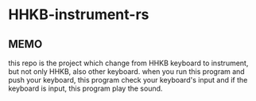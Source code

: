 # HHKB-instrument-rs
## MEMO
this repo is the project which change from HHKB keyboard to instrument, but not only HHKB, also other keyboard. when you run this program and push your keyboard, this program check your keyboard's input and if the keyboard is input, this program play the sound.
